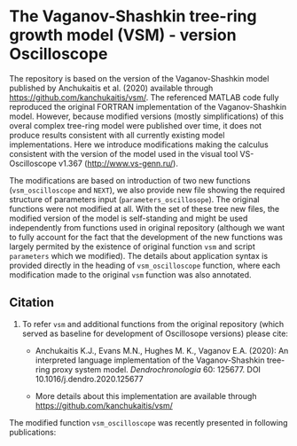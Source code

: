 # The Vaganov-Shashkin tree-ring growth model (VSM) - version Oscilloscope

The repository is based on the version of the Vaganov-Shashkin model published by Anchukaitis et al. (2020) available through https://github.com/kanchukaitis/vsm/. The referenced MATLAB code fully reproduced the original FORTRAN implementation of the Vaganov-Shashkin model. However, because modified versions (mostly simplifications) of this overal complex tree-ring model were published over time, it does not produce results consistent with all currently existing model implementations. Here we introduce modifications making the calculus consistent with the version of the model used in the visual tool VS-Oscilloscope v1.367 (http://www.vs-genn.ru/).

The modifications are based on introduction of two new functions (`vsm_oscilloscope` and `NEXT`), we also provide new file showing the required structure of parameters input (`parameters_oscillosope`). The original functions were not modified at all. With the set of these tree new files, the modified version of the model is self-standing and might be used independently from functions used in original repository (although we want to fully account for the fact that the development of the new functions was largely permited by the existence of original function `vsm` and script `parameters` which we modified). The details about application syntax is provided directly in the heading of `vsm_oscilloscope` function, where each modification made to the original `vsm` function was also annotated.

## Citation

1. To refer `vsm` and additional functions from the original repository (which served as baseline for development of Oscillosope versions) please cite:

   - Anchukaitis K.J., Evans M.N., Hughes M. K.,  Vaganov E.A. (2020): An interpreted language implementation of the Vaganov-Shashkin tree-ring proxy system model. *Dendrochronologia* 60: 125677. DOI 10.1016/j.dendro.2020.125677
   
   - More details about this implementation are available through https://github.com/kanchukaitis/vsm/

The modified function `vsm_oscilloscope` was recently presented in following publications:
